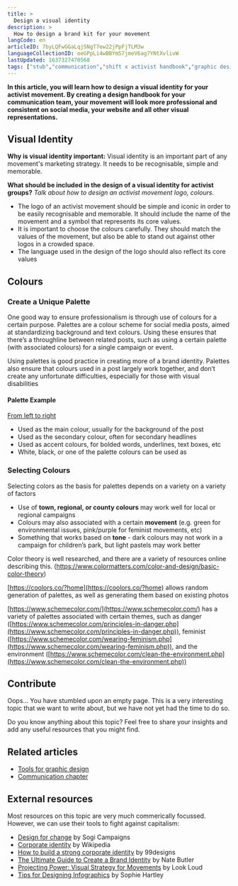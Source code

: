 ```yaml
---
title: >
  Design a visual identity
description: >
  How to design a brand kit for your movement
langCode: en
articleID: 7byLQFwGGaLqjSNgT7ew22jPpFjTLM3w
languageCollectionID: oeGPpLi4wBBYmS7jmeV6ag7YNtXvlivW
lastUpdated: 1637327470568
tags: ["stub","communication","shift x activist handbook","graphic design","brand"]
---
```


**In this article, you will learn how to design a visual identity for your activist movement. By creating a design handbook for your communication team, your movement will look more professional and consistent on social media, your website and all other visual representations.**

## Visual Identity

**Why is visual identity important:** Visual identity is an important part of any movement's marketing strategy. It needs to be recognisable, simple and memorable.

**What should be included in the design of a visual identity for activist groups?** _Talk about how to design an activist movement logo, colours._

-   The logo of an activist movement should be simple and iconic in order to be easily recognisable and memorable. It should include the name of the movement and a symbol that represents its core values.
-   It is important to choose the colours carefully. They should match the values of the movement, but also be able to stand out against other logos in a crowded space.
-   The language used in the design of the logo should also reflect its core values

## Colours

### Create a Unique Palette

One good way to ensure professionalism is through use of colours for a certain purpose. Palettes are a colour scheme for social media posts, aimed at standardizing background and text colours. Using these ensures that there’s a throughline between related posts, such as using a certain palette (with associated colours) for a single campaign or event.

Using palettes is good practice in creating more of a brand identity. Palettes also ensure that colours used in a post largely work together, and don’t create any unfortunate difficulties, especially for those with visual disabilities

#### **Palette Example**

<div></div>

[From left to right](https://coolors.co/086788-07a0c3-f0c808-fff1d0-dd1c1a)

-   Used as the main colour, usually for the background of the post
-   Used as the secondary colour, often for secondary headlines
-   Used as accent colours, for bolded words, underlines, text boxes, etc
-   White, black, or one of the palette colours can be used as

### **Selecting Colours**

Selecting colors as the basis for palettes depends on a variety on a variety of factors

-   Use of **town, regional, or county colours** may work well for local or regional campaigns
-   Colours may also associated with a certain **movement** (e.g. green for environmental issues, pink/purple for feminist movements, etc)
-   Something that works based on **tone** - dark colours may not work in a campaign for children’s park, but light pastels may work better

Color theory is well researched, and there are a variety of resources online describing this. (https://www.colormatters.com/color-and-design/basic-color-theory)

[https://coolors.co/?home](https://coolors.co/?home) allows random generation of palettes, as well as generating them based on existing photos

<div></div>

[https://www.schemecolor.com/](https://www.schemecolor.com/) has a variety of palettes associated with certain themes, such as danger ([https://www.schemecolor.com/principles-in-danger.php](https://www.schemecolor.com/principles-in-danger.php)), feminist ([https://www.schemecolor.com/wearing-feminism.php](https://www.schemecolor.com/wearing-feminism.php)), and the environment ([https://www.schemecolor.com/clean-the-environment.php](https://www.schemecolor.com/clean-the-environment.php))

## Contribute

Oops… You have stumbled upon an empty page. This is a very interesting topic that we want to write about, but we have not yet had the time to do so.

Do you know anything about this topic? Feel free to share your insights and add any useful resources that you might find.

## Related articles

-   [Tools for graphic design](/tools/graphic-design)
-   [Communication chapter](/communication)

## External resources

Most resources on this topic are very much commerically focussed. However, we can use their tools to fight against capitalism:

-   [Design for change](https://courses.sogicampaigns.org/design/) by Sogi Campaigns
-   [Corporate identity](https://en.wikipedia.org/wiki/Corporate_identity) by Wikipedia
-   [How to build a strong corporate identity](https://en.99designs.nl/blog/logo-branding/how-to-build-corporate-identity/) by 99designs
-   [The Ultimate Guide to Create a Brand Identity](https://www.columnfivemedia.com/how-to-create-a-brand-identity/) by Nate Butler
-   [Projecting Power: Visual Strategy for Movements](https://commonslibrary.org/visual-strategy-for-movements/) by Look Loud
-   [Tips for Designing Infographics](https://commonslibrary.org/tips-for-designing-infographics/) by Sophie Hartley